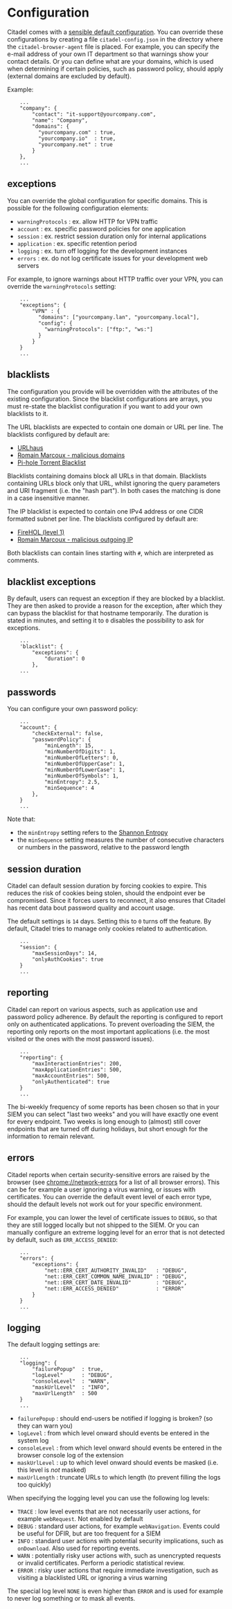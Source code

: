 # Configuration
Citadel comes with a [sensible default configuration](/config.js). You can override these configurations by creating a file `citadel-config.json` in the directory where the `citadel-browser-agent` file is placed. For example, you can specify the e-mail address of your own IT department so that warnings show your contact details. Or you can define what are your domains, which is used when determining if certain policies, such as password policy, should apply (external domains are excluded by default).

Example:

```
    ...
    "company": {
        "contact": "it-support@yourcompany.com",
        "name": "Company",
        "domains": {
          "yourcompany.com" : true,
          "yourcompany.io"  : true,
          "yourcompany.net" : true
        }
    },
    ...
```

## exceptions
You can override the global configuration for specific domains. This is possible for the following configuration elements:
* `warningProtocols` : ex. allow HTTP for VPN traffic
* `account` : ex. specific password policies for one application
* `session` : ex. restrict session duration only for internal applications
* `application` : ex. specific retention period
* `logging` : ex. turn off logging for the development instances
* `errors` : ex. do not log certificate issues for your development web servers

For example, to ignore warnings about HTTP traffic over your VPN, you can override the `warningProtocols` setting:

```
    ...
    "exceptions": {
        "VPN" : {
          "domains": ["yourcompany.lan", "yourcompany.local"],
          "config": {
            "warningProtocols": ["ftp:", "ws:"]
          }
        }
    }
    ...
```

## blacklists
The configuration you provide will be overridden with the attributes of the existing configuration. Since the blacklist configurations are arrays, you must re-state the blacklist configuration if you want to add your own blacklists to it.

The URL blacklists are expected to contain one domain or URL per line. The blacklists configured by default are:
* [URLhaus](https://urlhaus.abuse.ch/)
* [Romain Marcoux - malicious domains](https://github.com/romainmarcoux/malicious-domains)
* [Pi-hole Torrent Blacklist](https://github.com/sakib-m/Pi-hole-Torrent-Blocklist)

Blacklists containing domains block all URLs in that domain. Blacklists containing URLs block only that URL, whilst ignoring the query parameters and URI fragment (i.e. the "hash part"). In both cases the matching is done in a case insensitive manner.

The IP blacklist is expected to contain one IPv4 address or one CIDR formatted subnet per line. The blacklists configured by default are:
* [FireHOL (level 1)](https://iplists.firehol.org/?ipset=firehol_level1)
* [Romain Marcoux - malicious outgoing IP](https://github.com/romainmarcoux/malicious-outgoing-ip)

Both blacklists can contain lines starting with `#`, which are interpreted as comments.

## blacklist exceptions
By default, users can request an exception if they are blocked by a blacklist. They are then asked to provide a reason for the exception, after which they can bypass the blacklist for that hostname temporarily. The duration is stated in minutes, and setting it to `0` disables the possibility to ask for exceptions.

```
    ...
    'blacklist": {
        "exceptions": {
            "duration": 0
        },
    ...
```

## passwords
You can configure your own password policy: 

```
    ...
    "account": {
        "checkExternal": false,
        "passwordPolicy": {
            "minLength": 15,
            "minNumberOfDigits": 1,
            "minNumberOfLetters": 0,
            "minNumberOfUpperCase": 1,
            "minNumberOfLowerCase": 1,
            "minNumberOfSymbols": 1,
            "minEntropy": 2.5,
            "minSequence": 4
        },
    }
    ...
```

Note that:
* the `minEntropy` setting refers to the [Shannon Entropy](https://en.wikipedia.org/wiki/Entropy_(information_theory))
* the `minSequence` setting measures the number of consecutive characters or numbers in the password, relative to the password length

## session duration
Citadel can default session duration by forcing cookies to expire. This reduces the risk of cookies being stolen, should the endpoint ever be compromised. Since it forces users to reconnect, it also ensures that Citadel has recent data bout password quality and account usage.

The default settings is `14` days. Setting this to `0` turns off the feature. By default, Citadel tries to manage only cookies related to authentication.

```
    ...
    "session": {
        "maxSessionDays": 14,
        "onlyAuthCookies": true
    }
    ...
```

## reporting
Citadel can report on various aspects, such as application use and password policy adherence. By default the reporting is configured to report only on authenticated applications. To prevent overloading the SIEM, the reporting only reports on the most important applications (i.e. the most visited or the ones with the most password issues).

```
    ...
    "reporting": {
        "maxInteractionEntries": 200,
        "maxApplicationEntries": 500,
        "maxAccountEntries": 500,
        "onlyAuthenticated": true
    }
    ...
```

The bi-weekly frequency of some reports has been chosen so that in your SIEM you can select "last two weeks" and you will have exactly one event for every endpoint. Two weeks is long enough to (almost) still cover endpoints that are turned off during holidays, but short enough for the information to remain relevant.

## errors
Citadel reports when certain security-sensitive errors are raised by the browser (see [chrome://network-errors](chrome://network-errors) for a list of all browser errors). This can be for example a user ignoring a virus warning, or issues with certificates. You can override the default event level of each error type, should the default levels not work out for your specific environment.

For example, you can lower the level of certificate issues to `DEBUG`, so that they are still logged locally but not shipped to the SIEM. Or you can manually configure an extreme logging level for an error that is not detected by default, such as `ERR_ACCESS_DENIED`:

```
    ...
    "errors": {
        "exceptions": {
            "net::ERR_CERT_AUTHORITY_INVALID"   : "DEBUG",
            "net::ERR_CERT_COMMON_NAME_INVALID" : "DEBUG",
            "net::ERR_CERT_DATE_INVALID"        : "DEBUG",
            "net::ERR_ACCESS_DENIED"            : "ERROR"
        }
    }
    ...
```

## logging
The default logging settings are:

```
    ...
    "logging": {
        "failurePopup"  : true,
        "logLevel"      : "DEBUG",
        "consoleLevel"  : "WARN",
        "maskUrlLevel"  : "INFO",
        "maxUrlLength"  : 500
    }
    ...
```
* `failurePopup` : should end-users be notified if logging is broken? (so they can warn you)
* `logLevel` : from which level onward should events be entered in the system log
* `consoleLevel` : from which level onward should events be entered in the browser console log of the extension
* `maskUrlLevel` : up to which level onward should events be masked (i.e. this level is *not* masked)
* `maxUrlLength` : truncate URLs to which length (to prevent filling the logs too quickly)

When specifying the logging level you can use the following log levels:
* `TRACE` : low level events that are not necessarily user actions, for example `webRequest`. Not enabled by default
* `DEBUG` : standard user actions, for example `webNavigation`. Events could be useful for DFIR, but are too frequent for a SIEM
* `INFO` : standard user actions with potential security implications, such as `onDownload`. Also used for reporting events.
* `WARN` : potentially risky user actions with, such as unencrypted requests or invalid certificates. Perform a periodic statistical review.
* `ERROR` : risky user actions that require immediate investigation, such as visiting a blacklisted URL or ignoring a virus warning

The special log level `NONE` is even higher than `ERROR` and is used for example to never log something or to mask all events.